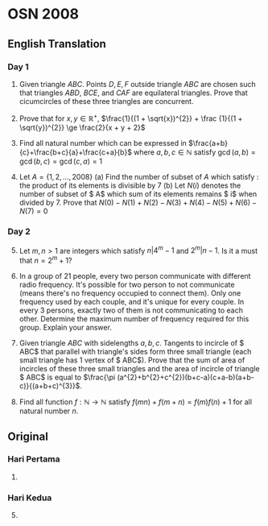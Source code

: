 # OSN 2008

## English Translation

### Day 1

1. Given triangle $ABC$. Points $D,E,F$ outside triangle $ABC$ are chosen such that triangles $ABD$, $BCE$, and $CAF$ are equilateral triangles. Prove that cicumcircles of these three triangles are concurrent.

2. Prove that for $x,y\in\mathbb{R^+}$,
$\frac{1}{(1 + \sqrt{x})^{2}} + \frac {1}{(1 + \sqrt{y})^{2}} \ge \frac{2}{x + y + 2}$

3. Find all natural number which can be expressed in
$\frac{a+b}{c}+\frac{b+c}{a}+\frac{c+a}{b}$
where $a,b,c\in \mathbb{N}$ satisfy
$\gcd(a,b)=\gcd(b,c)=\gcd(c,a)=1$

4. Let $A = \{1,2,\ldots,2008\}$
(a) Find the number of subset of $A$ which satisfy : the product of its elements is divisible by 7
(b) Let $N(i)$ denotes the number of subset of $ A$ which sum of its elements remains $ i$ when divided by 7. Prove that $N(0) - N(1) + N(2) - N(3) + N(4) - N(5) + N(6)-N(7) = 0$

### Day 2

5. Let $m,n > 1$ are integers which satisfy $n|4^m - 1$ and $2^m|n - 1$. Is it a must that $n = 2^{m} + 1$?

6. In a group of 21 people, every two person communicate with different radio frequency. It's possible for two person to not communicate (means there's no frequency occupied to connect them). Only one frequency used by each couple, and it's unique for every couple. In every 3 persons, exactly two of them is not communicating to each other. Determine the maximum number of frequency required for this group. Explain your answer.

7. Given triangle $ABC$ with sidelengths $a,b,c$. Tangents to incircle of $ ABC$ that parallel with triangle's sides form three small triangle (each small triangle has 1 vertex of $ ABC$). Prove that the sum of area of incircles of these three small triangles and the area of incircle of triangle $ ABC$ is equal to
$\frac{\pi (a^{2}+b^{2}+c^{2})(b+c-a)(c+a-b)(a+b-c)}{(a+b+c)^{3}}$.

8. Find all function $f:\mathbb{N}\rightarrow\mathbb{N}$ satisfy $f(mn)+f(m+n)=f(m)f(n)+1$ for all natural number $n$.

## Original

### Hari Pertama

1.

### Hari Kedua

5. 